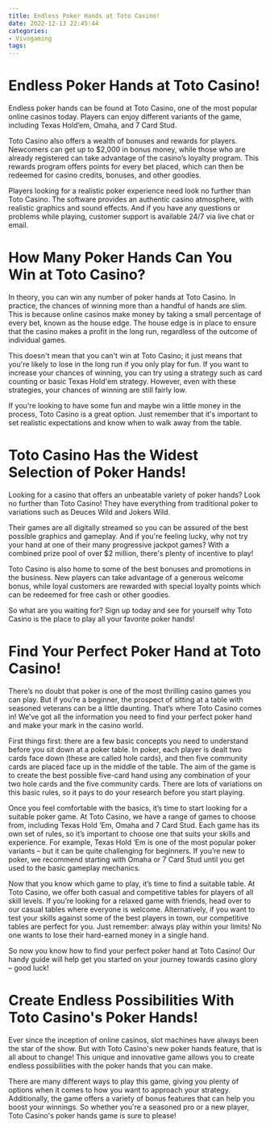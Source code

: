 ```yaml
---
title: Endless Poker Hands at Toto Casino!
date: 2022-12-13 22:45:44
categories:
- Vivogaming
tags:
---
```



#  Endless Poker Hands at Toto Casino!

Endless poker hands can be found at Toto Casino, one of the most popular online casinos today. Players can enjoy different variants of the game, including Texas Hold’em, Omaha, and 7 Card Stud.

Toto Casino also offers a wealth of bonuses and rewards for players. Newcomers can get up to $2,000 in bonus money, while those who are already registered can take advantage of the casino’s loyalty program. This rewards program offers points for every bet placed, which can then be redeemed for casino credits, bonuses, and other goodies.

Players looking for a realistic poker experience need look no further than Toto Casino. The software provides an authentic casino atmosphere, with realistic graphics and sound effects. And if you have any questions or problems while playing, customer support is available 24/7 via live chat or email.

#  How Many Poker Hands Can You Win at Toto Casino?



In theory, you can win any number of poker hands at Toto Casino. In practice, the chances of winning more than a handful of hands are slim. This is because online casinos make money by taking a small percentage of every bet, known as the house edge. The house edge is in place to ensure that the casino makes a profit in the long run, regardless of the outcome of individual games.


This doesn't mean that you can't win at Toto Casino; it just means that you're likely to lose in the long run if you only play for fun. If you want to increase your chances of winning, you can try using a strategy such as card counting or basic Texas Hold'em strategy. However, even with these strategies, your chances of winning are still fairly low.


If you're looking to have some fun and maybe win a little money in the process, Toto Casino is a great option. Just remember that it's important to set realistic expectations and know when to walk away from the table.

#  Toto Casino Has the Widest Selection of Poker Hands!

Looking for a casino that offers an unbeatable variety of poker hands? Look no further than Toto Casino! They have everything from traditional poker to variations such as Deuces Wild and Jokers Wild.

Their games are all digitally streamed so you can be assured of the best possible graphics and gameplay. And if you're feeling lucky, why not try your hand at one of their many progressive jackpot games? With a combined prize pool of over $2 million, there's plenty of incentive to play!

Toto Casino is also home to some of the best bonuses and promotions in the business. New players can take advantage of a generous welcome bonus, while loyal customers are rewarded with special loyalty points which can be redeemed for free cash or other goodies.

So what are you waiting for? Sign up today and see for yourself why Toto Casino is the place to play all your favorite poker hands!

#  Find Your Perfect Poker Hand at Toto Casino!

There’s no doubt that poker is one of the most thrilling casino games you can play. But if you’re a beginner, the prospect of sitting at a table with seasoned veterans can be a little daunting. That’s where Toto Casino comes in! We’ve got all the information you need to find your perfect poker hand and make your mark in the casino world.

First things first: there are a few basic concepts you need to understand before you sit down at a poker table. In poker, each player is dealt two cards face down (these are called hole cards), and then five community cards are placed face up in the middle of the table. The aim of the game is to create the best possible five-card hand using any combination of your two hole cards and the five community cards. There are lots of variations on this basic rules, so it pays to do your research before you start playing.

Once you feel comfortable with the basics, it’s time to start looking for a suitable poker game. At Toto Casino, we have a range of games to choose from, including Texas Hold ‘Em, Omaha and 7 Card Stud. Each game has its own set of rules, so it’s important to choose one that suits your skills and experience. For example, Texas Hold ‘Em is one of the most popular poker variants – but it can be quite challenging for beginners. If you’re new to poker, we recommend starting with Omaha or 7 Card Stud until you get used to the basic gameplay mechanics.

Now that you know which game to play, it’s time to find a suitable table. At Toto Casino, we offer both casual and competitive tables for players of all skill levels. If you’re looking for a relaxed game with friends, head over to our casual tables where everyone is welcome. Alternatively, if you want to test your skills against some of the best players in town, our competitive tables are perfect for you. Just remember: always play within your limits! No one wants to lose their hard-earned money in a single hand.

So now you know how to find your perfect poker hand at Toto Casino! Our handy guide will help get you started on your journey towards casino glory – good luck!

#  Create Endless Possibilities With Toto Casino's Poker Hands!

Ever since the inception of online casinos, slot machines have always been the star of the show. But with Toto Casino's new poker hands feature, that is all about to change! This unique and innovative game allows you to create endless possibilities with the poker hands that you can make.

There are many different ways to play this game, giving you plenty of options when it comes to how you want to approach your strategy. Additionally, the game offers a variety of bonus features that can help you boost your winnings. So whether you're a seasoned pro or a new player, Toto Casino's poker hands game is sure to please!
